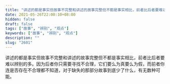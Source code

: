 ```yaml
---
title: "讲述的都是事实但故事不完整和讲述的故事完整但不都是事实相比，前者比后者要难以辨别的多。"
date: 2021-05-26T22:00:10+08:00
hidden: false
draft: false
tags: ["故事", "辨别", "观点"]
keywords: ["故事", "辨别", "观点"]
description: ""
slug: "2601"
---
```


讲述的都是事实但故事不完整和讲述的故事完整但不都是事实相比，前者比后者要难以辨别的多。因为后者你只需要寻找不合理，它们要么为真要么为假，而前者你连是否存在不合理都不知道，对于缺失的那部分故事到底少了什么，有无数种可能。